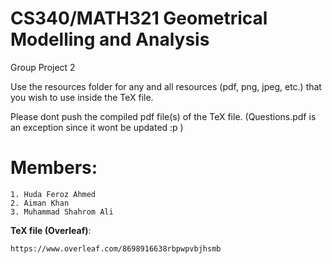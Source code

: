 # CS340/MATH321 Geometrical Modelling and Analysis
Group Project 2
	
Use the resources folder for any and all resources (pdf, png, jpeg, etc.) that you wish to use inside the TeX file.

Please dont push the compiled pdf file(s) of the TeX file. (Questions.pdf is an exception since it wont be updated :p ) 

# Members: 
	1. Huda Feroz Ahmed
	2. Aiman Khan
	3. Muhammad Shahrom Ali

**TeX file (Overleaf)**:
	
	https://www.overleaf.com/8698916638rbpwpvbjhsmb


